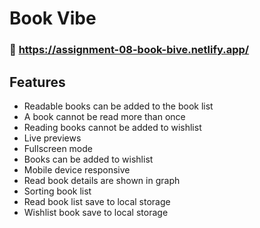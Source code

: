 
# Book Vibe




### 🔗 https://assignment-08-book-bive.netlify.app/








## Features

- Readable books can be added to the book list
- A book cannot be read more than once
- Reading books cannot be added to wishlist
- Live previews
- Fullscreen mode
- Books can be added to wishlist
- Mobile device responsive
- Read book details are shown in graph
- Sorting book list
- Read book list save to local storage
- Wishlist book save to local storage


